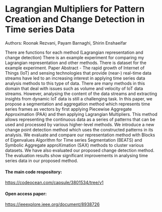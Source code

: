 # Lagrangian Multipliers for Pattern Creation and Change Detection in Time series Data

Authors: Roonak Rezvani, Payam Barnaghi, Shirin Enshaeifar


There are functions for each method (Lagrangian representation and change detection) There is an example experiment for comparing my Lagrangian representation and other methods. There is dataset for the example experiment. Paper Abstract - The rapid growth of Internet of Things (IoT) and sensing technologies that provide (near-) real-time data streams have led to an increasing interest in applying time series data analysis methods to this type of data. There are many methods in this domain that deal with issues such as volume and velocity of IoT data streams. However, analysing the content of the data streams and extracting insights from dynamic IoT data is still a challenging task. In this paper, we propose a segmentation and aggregation method which represents time series frames as vectors by first applying Piecewise Aggregate Approximation (PAA) and then applying Lagrangian Multipliers. This method allows representing the continuous data as a series of patterns that can be used and processed by various higher-level methods. We introduce a new change point detection method which uses the constructed patterns in its analysis. We evaluate and compare our representation method with Blocks of Eigenvalues Algorithm for Time series Segmentation (BEATS) and Symbolic Aggregate approXimation (SAX) methods to cluster various datasets. We have also evaluated our proposed change detection method. The evaluation results show significant improvements in analysing time series data in our proposed method.

#### The main code respository: 
https://codeocean.com/capsule/3801534/tree/v1

####  Open access paper: 
https://ieeexplore.ieee.org/document/8938726
